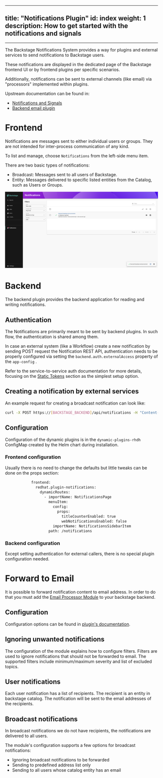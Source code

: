 
---
title: "Notifications Plugin"
id: index
weight: 1
description: How to get started with the notifications and signals
---
---

The Backstage Notifications System provides a way for plugins and external services to send notifications to Backstage users.

These notifications are displayed in the dedicated page of the Backstage frontend UI or by frontend plugins per specific scenarios.

Additionally, notifications can be sent to external channels (like email) via "processors" implemented within plugins.

Upstream documentation can be found in:

- [Notifications and Signals](https://backstage.io/docs/notifications/)
- [Backend email plugin](https://backstage.io/docs/reference/plugin-notifications-backend-module-email/)

# Frontend
Notifications are messages sent to either individual users or groups. They are not intended for inter-process communication of any kind. 

To list and manage, choose `Notifications` from the left-side menu item.

There are two basic types of notifications:
- Broadcast: Messages sent to all users of Backstage.
- Entity: Messages delivered to specific listed entities from the Catalog, such as Users or Groups.


![Frontend UI](./notificationsPage.png)

# Backend
The backend plugin provides the backend application for reading and writing notifications.

## Authentication
The Notifications are primarily meant to be sent by backend plugins. In such flow, the authentication is shared among them.

In case an external system (like a Workflow) create a new notification by sending POST request the Notification REST API, authentication needs to be properly configured via setting the `backend.auth.externalAccess` property of the `app-config` .

Refer to the service-to-service auth documentation for more details, focusing on the [Static Tokens](https://backstage.io/docs/auth/service-to-service-auth) section as the simplest setup option.

## Creating a notification by external services
An example request for creating a broadcast notification can look like:

```bash
curl -X POST https://[BACKSTAGE_BACKEND]/api/notifications -H "Content-Type: application/json" -H "Authorization: Bearer YOUR_BASE64_SHARED_KEY_TOKEN" -d '{"recipients":{"type":"broadcast"},"payload": {"title": "Title of broadcast message","link": "http://foo.com/bar","severity": "high","topic": "The topic"}}'
```

## Configuration
Configuration of the dynamic plugins is in the `dynamic-plugins-rhdh` ConfigMap created by the Helm chart during installation.

### Frontend configuration
Usually there is no need to change the defaults but little tweaks can be done on the props section:

```
            frontend:
              redhat.plugin-notifications:
                dynamicRoutes:
                  - importName: NotificationsPage
                    menuItem:
                      config:
                        props:
                          titleCounterEnabled: true
                          webNotificationsEnabled: false
                      importName: NotificationsSidebarItem
                    path: /notifications
```                    

### Backend configuration
Except setting authentication for external callers, there is no special plugin configuration needed.

# Forward to Email
It is possible to forward notification content to email address. In order to do that you must add the [Email Processor Module](https://github.com/backstage/backstage/tree/master/plugins/notifications-backend-module-email) to your backstage backend. 

## Configuration
Configuration options can be found in [plugin's documentation](https://github.com/backstage/backstage/blob/master/plugins/notifications-backend-module-email/config.d.ts).

## Ignoring unwanted notifications
The configuration of the module explains how to configure filters. Filters are used to ignore notifications that should not be forwarded to email. The supported filters include minimum/maximum severity and list of excluded topics.

## User notifications
Each user notification has a list of recipients. The recipient is an entity in backstage catalog. The notification will be sent to the email addresses of the recipients.

## Broadcast notifications
In broadcast notifications we do not have recipients, the notifications are delivered to all users.

The module's configuration supports a few options for broadcast notifications:
 - Ignoring broadcast notifications to be forwarded
 - Sending to predefined address list only
 - Sending to all users whose catalog entity has an email
